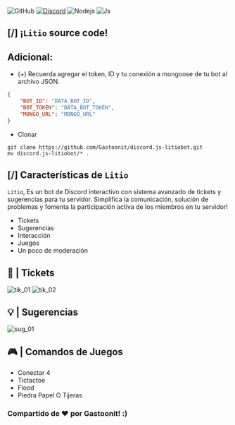 ![GitHub](https://img.shields.io/badge/GitHub-100000?style=for-the-badge&logo=github&logoColor=white)
[![Discord](https://img.shields.io/badge/Discord-5865F2?style=for-the-badge&logo=discord&logoColor=white)](https://discord.gg/nVhAyrxy78)
![Nodejs](https://img.shields.io/badge/Node.js-43853D?style=for-the-badge&logo=node.js&logoColor=white)
![Js](https://img.shields.io/badge/JavaScript-323330?style=for-the-badge&logo=javascript&logoColor=F7DF1E)
## [/] ¡`Litio` source code!
## Adicional:
- (+) Recuerda agregar el token, ID y tu conexión a mongoose de tu bot al archivo JSON.
```json
{
    "BOT_ID": "DATA_BOT_ID",
    "BOT_TOKEN": "DATA_BOT_TOKEN",
    "MONGO_URL": "MONGO_URL"
}
```
- Clonar
```git
git clone https://github.com/Gastoonit/discord.js-litiobot.git
mv discord.js-litiobot/* .
```
## [/] Características de `Litio`
`Litio`, Es un bot de Discord interactivo con sistema avanzado de tickets y sugerencias para tu servidor. Simplifica la comunicación, solución de problemas y fomenta la participación activa de los miembros en tu servidor!
* Tickets
* Sugerencias
* Interacción
* Juegos
* Un poco de moderación

## 🎫 | Tickets
![tik_01](https://media.discordapp.net/attachments/1037465884769386538/1153844499383058522/SmartSelect_20230919_203727_Video_Player.gif)
![tik_02](https://media.discordapp.net/attachments/1037465884769386538/1153844498468720640/SmartSelect_20230919_203608_Video_Player.gif)
## 💡 | Sugerencias
![sug_01](https://media.discordapp.net/attachments/1037465884769386538/1153844498997186660/20230919_210359.gif)
## 🎮 | Comandos de Juegos
- Conectar 4
- Tictactoe
- Flood
- Piedra Papel O Tijeras

### Compartido de ♥️ por Gastoonit! :)
